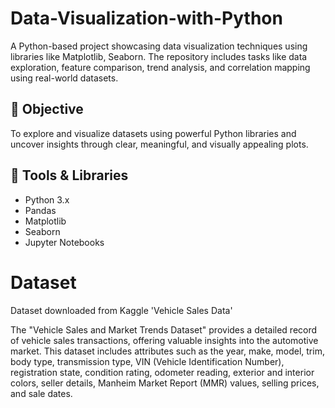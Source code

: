 # Data-Visualization-with-Python
A Python-based project showcasing data visualization techniques using libraries like Matplotlib, Seaborn. The repository includes tasks like data exploration, feature comparison, trend analysis, and correlation mapping using real-world datasets.

## 📌 Objective

To explore and visualize datasets using powerful Python libraries and uncover insights through clear, meaningful, and visually appealing plots.

## 🧰 Tools & Libraries

- Python 3.x
- Pandas
- Matplotlib
- Seaborn
- Jupyter Notebooks


# Dataset 
Dataset downloaded from Kaggle 'Vehicle Sales Data'

The "Vehicle Sales and Market Trends Dataset" provides a detailed record of vehicle sales transactions, offering valuable insights into the automotive market. This dataset includes attributes such as the year, make, model, trim, body type, transmission type, VIN (Vehicle Identification Number), registration state, condition rating, odometer reading, exterior and interior colors, seller details, Manheim Market Report (MMR) values, selling prices, and sale dates.
